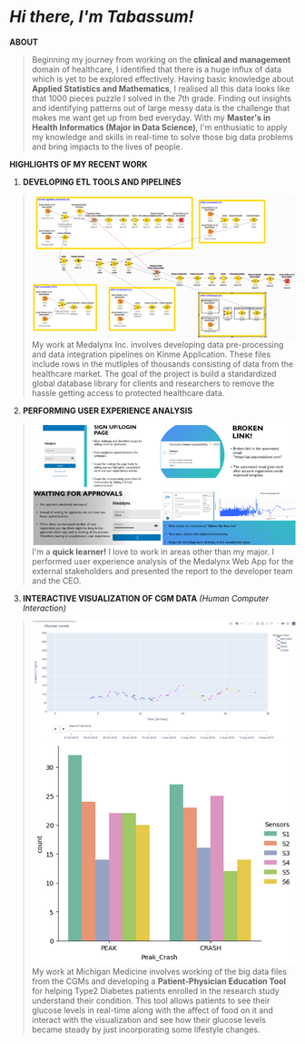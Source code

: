 # *Hi there, I'm Tabassum!*

**ABOUT**
> Beginning my journey from working on the **clinical and management** domain of healthcare, I identified that there is a huge influx of data which is yet to be explored 
> effectively. Having basic knowledge about **Applied Statistics and Mathematics**, I realised all this data looks like that 1000 pieces puzzle I solved in the 7th 
> grade. Finding out insights and identifying patterns out of large messy data is the challenge that makes me want get up from bed everyday. With my **Master's in Health
> Informatics (Major in Data Science)**, I'm enthusiatic to apply my knowledge and skills in real-time to solve those big data problems and bring impacts to the lives of 
> people. 

**HIGHLIGHTS OF MY RECENT WORK**
1. **DEVELOPING ETL TOOLS AND PIPELINES** 
> ![alt text](https://github.com/tabbie-hash/tabbie-hash/blob/main/Knime%20workflow.png)
> My work at Medalynx Inc. involves developing data pre-processing and data integration pipelines on Kinme Application. These files include rows in the mutliples of
> thousands consisting of data from the healthcare market. The goal of the project is build a standardized global database library for clients and researchers to remove 
> the hassle getting access to protected healthcare data. 

2. **PERFORMING USER EXPERIENCE ANALYSIS**
> ![alt text](https://github.com/tabbie-hash/tabbie-hash/blob/main/app%20analysis.png)                                                                 
> I'm a **quick learner!** I love to work in areas other than my major. I performed user experience analysis of the Medalynx Web App for the external stakeholders and 
> presented the report to the developer team and the CEO. 

3. **INTERACTIVE VISUALIZATION OF CGM DATA** *(Human Computer Interaction)*
> ![alt text](https://github.com/tabbie-hash/tabbie-hash/blob/main/graph.png) ![alt text](https://github.com/tabbie-hash/tabbie-hash/blob/main/P001S6_All_Sensors_PC.png)                                                 
> My work at Michigan Medicine involves working of the big data files from the CGMs and developing a **Patient-Physician Education Tool** for helping Type2 Diabetes 
> patients enrolled in the research study understand their condition. This tool allows patients to see their glucose levels in real-time along with the affect of food 
> on it and interact with the visualization and see how their glucose levels became steady by just incorporating some lifestyle changes.  

<!--
**tabbie-hash/tabbie-hash** is a ✨ _special_ ✨ repository because its `README.md` (this file) appears on your GitHub profile.

Here are some ideas to get you started:

- 🔭 I’m currently working on ...
- 🌱 I’m currently learning ...
- 👯 I’m looking to collaborate on ...
- 🤔 I’m looking for help with ...
- 💬 Ask me about ...
- 📫 How to reach me: ...
- 😄 Pronouns: ...
- ⚡ Fun fact: ...
-->
